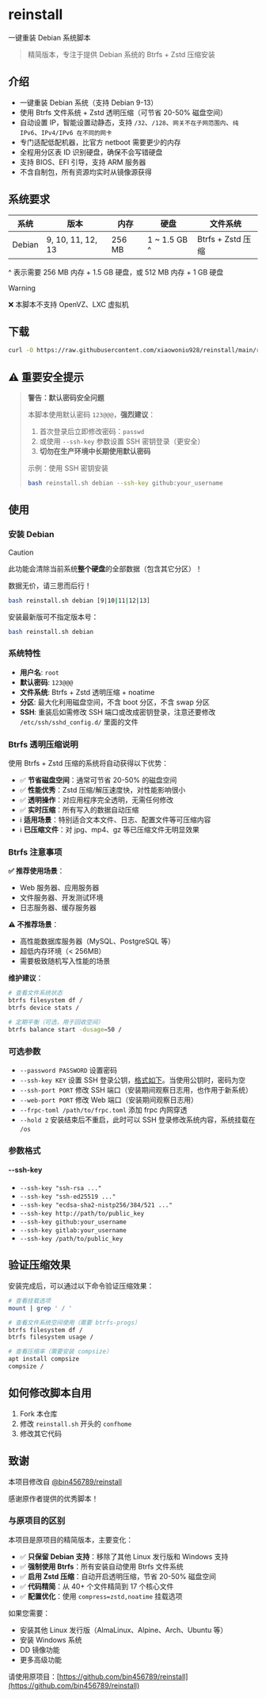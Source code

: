 # reinstall

一键重装 Debian 系统脚本

> 精简版本，专注于提供 Debian 系统的 Btrfs + Zstd 压缩安装

## 介绍

- 一键重装 Debian 系统（支持 Debian 9-13）
- 使用 Btrfs 文件系统 + Zstd 透明压缩（可节省 20-50% 磁盘空间）
- 自动设置 IP，智能设置动静态，支持 `/32`、`/128`、`网关不在子网范围内`、`纯 IPv6`、`IPv4/IPv6 在不同的网卡`
- 专门适配低配机器，比官方 netboot 需要更少的内存
- 全程用分区表 ID 识别硬盘，确保不会写错硬盘
- 支持 BIOS、EFI 引导，支持 ARM 服务器
- 不含自制包，所有资源均实时从镜像源获得

## 系统要求

| 系统   | 版本              | 内存   | 硬盘           | 文件系统          |
| ------ | ----------------- | ------ | -------------- | ----------------- |
| Debian | 9, 10, 11, 12, 13 | 256 MB | 1 ~ 1.5 GB ^ | Btrfs + Zstd 压缩 |

^ 表示需要 256 MB 内存 + 1.5 GB 硬盘，或 512 MB 内存 + 1 GB 硬盘

> [!WARNING]
>
> ❌ 本脚本不支持 OpenVZ、LXC 虚拟机

## 下载

```bash
curl -O https://raw.githubusercontent.com/xiaowoniu928/reinstall/main/reinstall.sh || wget -O ${_##*/} $_
```

## ⚠️ 重要安全提示

> **警告：默认密码安全问题**
> 
> 本脚本使用默认密码 `123@@@`，**强烈建议**：
> 1. 首次登录后立即修改密码：`passwd`
> 2. 或使用 `--ssh-key` 参数设置 SSH 密钥登录（更安全）
> 3. **切勿在生产环境中长期使用默认密码**
> 
> 示例：使用 SSH 密钥安装
> ```bash
> bash reinstall.sh debian --ssh-key github:your_username
> ```

## 使用

### 安装 Debian

> [!CAUTION]
>
> 此功能会清除当前系统**整个硬盘**的全部数据（包含其它分区）！
>
> 数据无价，请三思而后行！

```bash
bash reinstall.sh debian [9|10|11|12|13]
```

安装最新版可不指定版本号：

```bash
bash reinstall.sh debian
```

### 系统特性

- **用户名**: `root`
- **默认密码**: `123@@@`
- **文件系统**: Btrfs + Zstd 透明压缩 + noatime
- **分区**: 最大化利用磁盘空间，不含 boot 分区，不含 swap 分区
- **SSH**: 重装后如需修改 SSH 端口或改成密钥登录，注意还要修改 `/etc/ssh/sshd_config.d/` 里面的文件

### Btrfs 透明压缩说明

使用 Btrfs + Zstd 压缩的系统将自动获得以下优势：

- ✅ **节省磁盘空间**：通常可节省 20-50% 的磁盘空间
- ✅ **性能优秀**：Zstd 压缩/解压速度快，对性能影响很小
- ✅ **透明操作**：对应用程序完全透明，无需任何修改
- ✅ **实时压缩**：所有写入的数据自动压缩
- ℹ️ **适用场景**：特别适合文本文件、日志、配置文件等可压缩内容
- ℹ️ **已压缩文件**：对 jpg、mp4、gz 等已压缩文件无明显效果

### Btrfs 注意事项

**✅ 推荐使用场景**：
- Web 服务器、应用服务器
- 文件服务器、开发测试环境
- 日志服务器、缓存服务器

**⚠️ 不推荐场景**：
- 高性能数据库服务器（MySQL、PostgreSQL 等）
- 超低内存环境（< 256MB）
- 需要极致随机写入性能的场景

**维护建议**：
```bash
# 查看文件系统状态
btrfs filesystem df /
btrfs device stats /

# 定期平衡（可选，用于回收空间）
btrfs balance start -dusage=50 /
```

### 可选参数

- `--password PASSWORD` 设置密码
- `--ssh-key KEY` 设置 SSH 登录公钥，[格式如下](#--ssh-key)。当使用公钥时，密码为空
- `--ssh-port PORT` 修改 SSH 端口（安装期间观察日志用，也作用于新系统）
- `--web-port PORT` 修改 Web 端口（安装期间观察日志用）
- `--frpc-toml /path/to/frpc.toml` 添加 frpc 内网穿透
- `--hold 2` 安装结束后不重启，此时可以 SSH 登录修改系统内容，系统挂载在 `/os`

### 参数格式

#### --ssh-key

- `--ssh-key "ssh-rsa ..."`
- `--ssh-key "ssh-ed25519 ..."`
- `--ssh-key "ecdsa-sha2-nistp256/384/521 ..."`
- `--ssh-key http://path/to/public_key`
- `--ssh-key github:your_username`
- `--ssh-key gitlab:your_username`
- `--ssh-key /path/to/public_key`

## 验证压缩效果

安装完成后，可以通过以下命令验证压缩效果：

```bash
# 查看挂载选项
mount | grep ' / '

# 查看文件系统空间使用（需要 btrfs-progs）
btrfs filesystem df /
btrfs filesystem usage /

# 查看压缩率（需要安装 compsize）
apt install compsize
compsize /
```

## 如何修改脚本自用

1. Fork 本仓库
2. 修改 `reinstall.sh` 开头的 `confhome`
3. 修改其它代码

## 致谢

本项目修改自 [@bin456789/reinstall](https://github.com/bin456789/reinstall)

感谢原作者提供的优秀脚本！

### 与原项目的区别

本项目是原项目的精简版本，主要变化：

- ✅ **只保留 Debian 支持**：移除了其他 Linux 发行版和 Windows 支持
- ✅ **强制使用 Btrfs**：所有安装自动使用 Btrfs 文件系统
- ✅ **启用 Zstd 压缩**：自动开启透明压缩，节省 20-50% 磁盘空间
- ✅ **代码精简**：从 40+ 个文件精简到 17 个核心文件
- ✅ **配置优化**：使用 `compress=zstd,noatime` 挂载选项

如果您需要：
- 安装其他 Linux 发行版（AlmaLinux、Alpine、Arch、Ubuntu 等）
- 安装 Windows 系统
- DD 镜像功能
- 更多高级功能

请使用原项目：[https://github.com/bin456789/reinstall](https://github.com/bin456789/reinstall)
